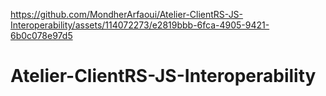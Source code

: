 

https://github.com/MondherArfaoui/Atelier-ClientRS-JS-Interoperability/assets/114072273/e2819bbb-6fca-4905-9421-6b0c078e97d5

# Atelier-ClientRS-JS-Interoperability
